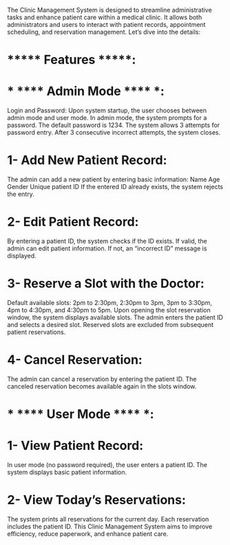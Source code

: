 
The Clinic Management System is designed to streamline administrative tasks and enhance patient care within a medical clinic. It allows both administrators and users to interact with patient records, appointment scheduling, and reservation management. Let’s dive into the details:

# ***** Features *****:
# * **** Admin Mode **** *:
Login and Password:
Upon system startup, the user chooses between admin mode and user mode.
In admin mode, the system prompts for a password. The default password is 1234.
The system allows 3 attempts for password entry. After 3 consecutive incorrect attempts, the system closes.
# 1- Add New Patient Record:
The admin can add a new patient by entering basic information:
Name
Age
Gender
Unique patient ID
If the entered ID already exists, the system rejects the entry.
# 2- Edit Patient Record:
By entering a patient ID, the system checks if the ID exists.
If valid, the admin can edit patient information.
If not, an “incorrect ID” message is displayed.
# 3- Reserve a Slot with the Doctor:
Default available slots: 2pm to 2:30pm, 2:30pm to 3pm, 3pm to 3:30pm, 4pm to 4:30pm, and 4:30pm to 5pm.
Upon opening the slot reservation window, the system displays available slots.
The admin enters the patient ID and selects a desired slot.
Reserved slots are excluded from subsequent patient reservations.
# 4- Cancel Reservation:
The admin can cancel a reservation by entering the patient ID.
The canceled reservation becomes available again in the slots window.
# * **** User Mode **** *:
# 1- View Patient Record:
In user mode (no password required), the user enters a patient ID.
The system displays basic patient information.
# 2- View Today’s Reservations:
The system prints all reservations for the current day.
Each reservation includes the patient ID.
This Clinic Management System aims to improve efficiency, reduce paperwork, and enhance patient care.
